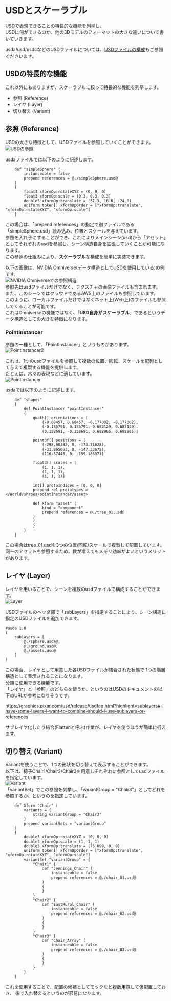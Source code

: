 # USDとスケーラブル

USDで表現できることの特長的な機能を列挙し、    
USDに何ができるのか、他の3Dモデルのフォーマットの大きな違いについて書いていきます。     

usda/usd/usdcなどのUSDファイルについては、[USDファイルの構成](./usd_files_desc.md)もご参照くださいませ。     

## USDの特長的な機能

これ以外にもありますが、スケーラブルに絞って特長的な機能を列挙します。     

* 参照 (Reference)
* レイヤ (Layer)
* 切り替え (Variant)

## 参照 (Reference)

USDの大きな特徴として、USDファイルを参照していくことができます。      
![USDの参照](./images/usd_reference.png)    

usdaファイルでは以下のように記述します。      

```
    def "simpleSphere" (
        instanceable = false
        prepend references = @./simpleSphere.usd@
    )
    {
        float3 xformOp:rotateXYZ = (0, 0, 0)
        float3 xformOp:scale = (0.3, 0.3, 0.3)
        double3 xformOp:translate = (37.3, 16.6, -24.0)
        uniform token[] xformOpOrder = ["xformOp:translate", "xformOp:rotateXYZ", "xformOp:scale"]
    }
```
この場合は、「prepend references」の指定で別ファイルである「simpleSphere.usd」読み込み、位置とスケールを与えています。      
参照を入れ子にすることができ、これによりメインシーン(usd)から「アセット」としてそれぞれのusdを参照し、シーン構造自身を拡張していくことが可能になります。     
この参照の仕組みにより、**スケーラブル**な構成を簡単に実装できます。     

以下の画像は、NVIDIA Omniverse(データ構造としてUSDを使用している)の例です。     
![NVIDIA Omniverseでの参照構造](./images/usd_omniverse_reference_01.jpg)    
参照先はusdファイルだけでなく、テクスチャの画像ファイルも含まれます。     
また、このシーンではクラウドであるAWS上のファイルも参照しています。     
このように、ローカルファイルだけではなくネット上(Web上)のファイルも参照してくることが可能です。     
これはOmniverseの機能ではなく、「**USD自身がスケーラブル**」であるというデータ構造としての大きな特徴になります。      

### PointInstancer

参照の一種として、「PointInstancer」というものがあります。     
![PointInstancer2](./images/usd_omniverse_pointInstancer_02.png)    

これは、1つのusdファイルを参照して複数の位置、回転、スケールを配列として与えて複製する機能を提供します。      
たとえば、木々の表現などに適しています。      
![PointInstancer](./images/usd_omniverse_pointInstancer_01.jpg)    

usdaでは以下のように記述します。     

```
    def "shapes"
    {
        def PointInstancer "pointInstancer"
        {
            quath[] orientations = [
                (-0.68457, 0.68457, -0.177002, -0.177002),
                (-0.185791, 0.185791, 0.682129, 0.682129),
                (0.158691, -0.158691, 0.688965, 0.688965)]
            
            point3f[] positions = [
                (-298.60382, 0, -173.71628),
                (-31.865063, 0, -147.33672),
                (116.37445, 0, -159.18837)]

            float3[] scales = [
                (1, 1, 1),
                (1, 1, 1),
                (1, 1, 1)]

            int[] protoIndices = [0, 0, 0]
            prepend rel prototypes = </World/shapes/pointInstancer/asset>

            def Xform "asset" (
                kind = "component"
                prepend references = @./tree_01.usd@
            )
            {
            }
        }
    }
```
この場合はtree_01.usdを3つの位置/回転/スケールで複製して配置しています。      
同一のアセットを参照するため、数が増えてもメモリ効率がよいというメリットがあります。     

## レイヤ (Layer)

レイヤを用いることで、シーンを複数のusdファイルで構成することができます。      
![Layer](./images/usd_layer.png)    

USDファイルのヘッダ部で「subLayers」を指定することにより、シーン構造に指定のUSDファイルを追加できます。     

```
#usda 1.0
(
    subLayers = [
        @./sphere.usda@,
        @./ground.usd@,
        @./assets.usd@
    ]
)
```
この場合、レイヤとして用意した各USDファイルが結合された状態で
1つの階層構造として表示されることになります。     
分類に使用できる機能です。     
「レイヤ」と「参照」のどちらを使うか、というのはUSDのドキュメントの以下のURLが参考になりそうです。       

https://graphics.pixar.com/usd/release/usdfaq.html?highlight=sublayers#i-have-some-layers-i-want-to-combine-should-i-use-sublayers-or-references

サブレイヤ化したり結合(Flattenと呼ぶ)作業が、レイヤを使うほうが簡単に行えます。     

## 切り替え (Variant)

Variantを使うことで、1つの形状を切り替えて表示することができます。     
以下は、椅子Chair1/Chair2/Chair3を用意しそれぞれに参照としてusdファイルを指定しています。     
![Variant](./images/usd_variant.png)    
「variantSet」でこの参照を列挙し、「variantGroup = "Chair3"」としてどれを参照するか、というのを指定しています。     

```
    def Xform "Chair" (
        variants = {
            string variantGroup = "Chair3"
        }
        prepend variantSets = "variantGroup"
    )
    {
        double3 xformOp:rotateXYZ = (0, 0, 0)
        double3 xformOp:scale = (1, 1, 1)
        double3 xformOp:translate = (75.099, 0, 0)
        uniform token[] xformOpOrder = ["xformOp:translate", "xformOp:rotateXYZ", "xformOp:scale"]
        variantSet "variantGroup" = {
            "Chair1" {
                def "Jennings_Chair" (
                    instanceable = false
                    prepend references = @./chair_01.usd@
                )
                {
                }
            }
            "Chair2" {
                def "EastRural_Chair" (
                    instanceable = false
                    prepend references = @./chair_02.usd@
                )
                {
                }
            }
            "Chair3" {
                def "Chair_Array" (
                    instanceable = false
                    prepend references = @./chair_03.usd@
                )
                {
                }
            }
        }
    }
```
これを使用することで、配置の候補としてモックなど複数用意して仮配置しておき、
後で入れ替えるというのが容易になります。     
